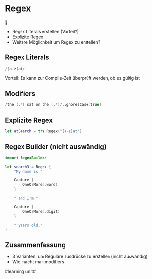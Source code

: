 # Regex
🧿

- Regex Literals erstellen (Vorteil?)
- Explizite Regex
- Weitere Möglichkeit um Regex zu erstellen?


## Regex Literals


```swift
/[a-z]at/
```

Vorteil: Es kann zur Compile-Zeit überprüft werden, ob es gültig ist

## Modifiers

```swift
/the (.*) sat on the (.*)/.ignoresCase(true)
```

## Explizite Regex


```swift
let atSearch = try Regex("[a-z]at")
```

## Regex Builder (nicht auswändig)

```swift
import RegexBuilder

let search3 = Regex {
    "My name is "

    Capture {
        OneOrMore(.word)
    }

    " and I'm "

    Capture {
        OneOrMore(.digit)
    }

    " years old."
}
```

## Zusammenfassung
- 3 Varianten, um Reguläre ausdrücke zu erstellen (nicht auswändig)
- Wie macht man modifiers

#learning unit#